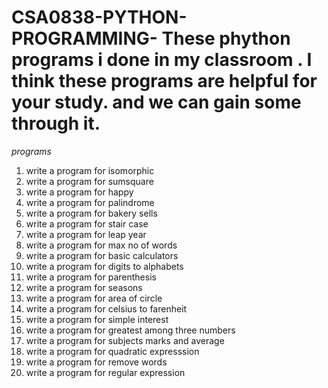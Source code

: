 # CSA0838-PYTHON-PROGRAMMING- These phython programs i done in my classroom . I think these programs are helpful for your study. and we can gain some through it. 
*programs*
1. write a program for isomorphic 
2. write a program for sumsquare
3. write a program for happy
4. write a program for palindrome
5. write a program for bakery sells
6. write a program for stair case
7. write a program for leap year
8. write a program for max  no of words
9. write a program for basic calculators
10. write a program for digits to alphabets
11. write a program for parenthesis
12. write a program for seasons
13. write a program for area of circle
14. write a program for celsius to farenheit
15. write a program for simple interest
16. write a program for greatest among three numbers
17. write a program for subjects marks and average
18. write a program for quadratic expresssion
19. write a program for remove words
20. write a program for regular expression
